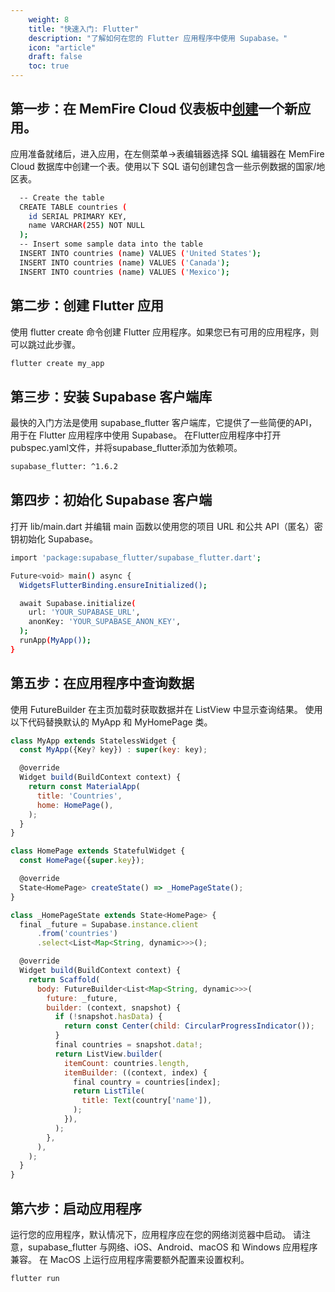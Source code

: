 ```yaml
---
    weight: 8
    title: "快速入门: Flutter"
    description: "了解如何在您的 Flutter 应用程序中使用 Supabase。"
    icon: "article"
    draft: false
    toc: true
---
```


## 第一步：在 MemFire Cloud 仪表板中[创建](https://cloud.memfiredb.com/project)一个新应用。

应用准备就绪后，进入应用，在左侧菜单->表编辑器选择 SQL 编辑器在 MemFire Cloud 数据库中创建一个表。使用以下 SQL 语句创建包含一些示例数据的国家/地区表。

```bash
  -- Create the table
  CREATE TABLE countries (
    id SERIAL PRIMARY KEY,
    name VARCHAR(255) NOT NULL
  );
  -- Insert some sample data into the table
  INSERT INTO countries (name) VALUES ('United States');
  INSERT INTO countries (name) VALUES ('Canada');
  INSERT INTO countries (name) VALUES ('Mexico');
```


## 第二步：创建 Flutter 应用

使用 flutter create 命令创建 Flutter 应用程序。如果您已有可用的应用程序，则可以跳过此步骤。

```bash
flutter create my_app
```

## 第三步：安装 Supabase 客户端库

最快的入门方法是使用 supabase_flutter 客户端库，它提供了一些简便的API，用于在 Flutter 应用程序中使用 Supabase。
在Flutter应用程序中打开pubspec.yaml文件，并将supabase_flutter添加为依赖项。

```bash
supabase_flutter: ^1.6.2
```

## 第四步：初始化 Supabase 客户端

打开 lib/main.dart 并编辑 main 函数以使用您的项目 URL 和公共 API（匿名）密钥初始化 Supabase。

```bash
import 'package:supabase_flutter/supabase_flutter.dart';

Future<void> main() async {
  WidgetsFlutterBinding.ensureInitialized();

  await Supabase.initialize(
    url: 'YOUR_SUPABASE_URL',
    anonKey: 'YOUR_SUPABASE_ANON_KEY',
  );
  runApp(MyApp());
}
```

## 第五步：在应用程序中查询数据

使用 FutureBuilder 在主页加载时获取数据并在 ListView 中显示查询结果。
使用以下代码替换默认的 MyApp 和 MyHomePage 类。

```js
class MyApp extends StatelessWidget {
  const MyApp({Key? key}) : super(key: key);

  @override
  Widget build(BuildContext context) {
    return const MaterialApp(
      title: 'Countries',
      home: HomePage(),
    );
  }
}

class HomePage extends StatefulWidget {
  const HomePage({super.key});

  @override
  State<HomePage> createState() => _HomePageState();
}

class _HomePageState extends State<HomePage> {
  final _future = Supabase.instance.client
      .from('countries')
      .select<List<Map<String, dynamic>>>();

  @override
  Widget build(BuildContext context) {
    return Scaffold(
      body: FutureBuilder<List<Map<String, dynamic>>>(
        future: _future,
        builder: (context, snapshot) {
          if (!snapshot.hasData) {
            return const Center(child: CircularProgressIndicator());
          }
          final countries = snapshot.data!;
          return ListView.builder(
            itemCount: countries.length,
            itemBuilder: ((context, index) {
              final country = countries[index];
              return ListTile(
                title: Text(country['name']),
              );
            }),
          );
        },
      ),
    );
  }
}
```
## 第六步：启动应用程序

运行您的应用程序，默认情况下，应用程序应在您的网络浏览器中启动。
请注意，supabase_flutter 与网络、iOS、Android、macOS 和 Windows 应用程序兼容。
在 MacOS 上运行应用程序需要额外配置来设置权利。

```bash
flutter run
```


